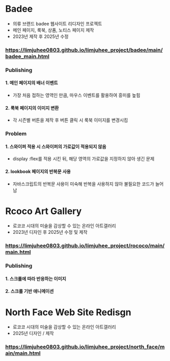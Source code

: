 # **Badee**
- 의류 브랜드 badee 웹사이트 리디자인 프로젝트
- 메인 페이지, 룩북, 상품, 노티스 페이지 제작
- 2023년 제작 후 2025년 수정
### https://limjuhee0803.github.io/limjuhee_project/badee/main/badee_main.html

### Publishing
#### 1. 메인 페이지의 배너 이벤트
- 가장 처음 접하는 영역인 만큼, 마우스 이벤트를 활용하여 흥미를 높힘

#### 2. 룩북 페이지의 이미지 변환
- 각 시즌별 버튼을 제작 후 버튼 클릭 시 룩북 이미지를 변경시킴

### Problem
#### 1. 스와이퍼 적용 시 스와이퍼의 가로값이 적용되지 않음
- display :flex를 적용 시킨 뒤, 해당 영역의 가로값을 지정하지 않아 생긴 문제

#### 2. lookbook 페이지의 반복문 사용
- 자바스크립트의 반복문 사용이 미숙해 반복을 사용하지 않아 불필요한 코드가 늘어남


# **Rcoco Art Gallery**
- 로코코 시대의 미술을 감상할 수 있는 온라인 아트갤러리
- 2023년 디자인 후 2025년 수정 및 제작
### https://limjuhee0803.github.io/limjuhee_project/rococo/main/main.html

### Publishing
#### 1. 스크롤에 따라 반응하는 이미지


#### 2. 스크롤 기반 애니메이션

# **North Face Web Site Redisgn**
- 로코코 시대의 미술을 감상할 수 있는 온라인 아트갤러리
- 2025년 디자인 / 제작
### https://limjuhee0803.github.io/limjuhee_project/north_face/main/main.html